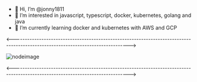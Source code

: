 - 👋 Hi, I’m @jonny1811
- 👀 I’m interested in javascript, typescript, docker, kubernetes, golang and java
- 🌱 I’m currently learning docker and kubernetes with AWS and GCP

<------------------------------------------------------------------------------------------------------------------------------->

![nodeimage](https://dineroclub.net/wp-content/uploads/2021/02/NODEJS-696x365.png)

<------------------------------------------------------------------------------------------------------------------------------->
